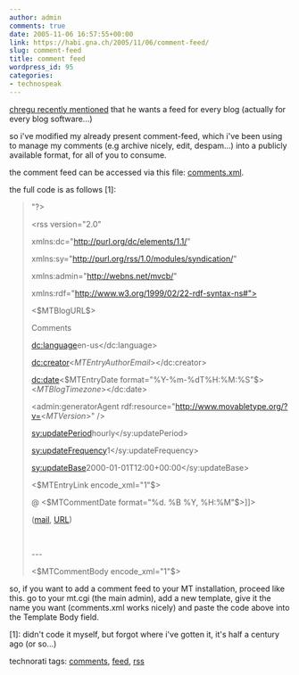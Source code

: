 ```yaml
---
author: admin
comments: true
date: 2005-11-06 16:57:55+00:00
link: https://habi.gna.ch/2005/11/06/comment-feed/
slug: comment-feed
title: comment feed
wordpress_id: 95
categories:
- technospeak
---
```



[chregu recently mentioned](http://blog.bitflux.ch/archive/2005/11/04/more-latest-comments-feeds.html) that he wants a feed for every blog (actually for every blog software...)
  
so i've modified my already present comment-feed, which i've been using to manage my comments (e.g archive nicely, edit, despam...) into a publicly available format, for all of you to consume.
  
the comment feed can be accessed via this file: [comments.xml](https://habi.gna.ch/blog/comments.xml). 
  
the full code is as follows [1]:





<blockquote><?xml version="1.0" encoding="<$MTPublishCharset$>"?>
  
<rss version="2.0" 
  
xmlns:dc="http://purl.org/dc/elements/1.1/"
  
xmlns:sy="http://purl.org/rss/1.0/modules/syndication/"
  
xmlns:admin="http://webns.net/mvcb/"
  
xmlns:rdf="http://www.w3.org/1999/02/22-rdf-syntax-ns#">
  
<channel>
  
<title><$MTBlogName remove_html="1" encode_xml="1"$> Comments</title>
  
<link><$MTBlogURL$></link>
  
<description>Comments</description>
  
<dc:language>en-us</dc:language>
  
<dc:creator><MTEntries lastn="1"><$MTEntryAuthorEmail$></MTEntries></dc:creator>
  
<dc:date><MTEntries lastn="1"><$MTEntryDate format="%Y-%m-%dT%H:%M:%S"$><$MTBlogTimezone$></MTEntries></dc:date>
  
<admin:generatorAgent rdf:resource="http://www.movabletype.org/?v=<$MTVersion$>" />
  
<sy:updatePeriod>hourly</sy:updatePeriod>
  
<sy:updateFrequency>1</sy:updateFrequency>
  
<sy:updateBase>2000-01-01T12:00+00:00</sy:updateBase>

> 
> 
<MTComments lastn="15" sort_order="descend"><MTCommentEntry>
  
<item>
  
<title><$MTCommentAuthor encode_xml="1"$> on '<$MTEntryTitle encode_xml="1"$>'</title>
  
<link><$MTEntryLink encode_xml="1"$></link>
  
<description>

> 
> 
<![CDATA[
  
<$MTCommentAuthor$> @ <$MTCommentDate format="%d. %B %Y, %H:%M"$>]]><br />
  
(<a href="mailto:<$MTCommentEmail$>">mail</a>, <a href="<$MTCommentURL$>">URL</a>)
  
<br />
  
---<br />
  
<$MTCommentBody encode_xml="1"$>
  
</description>
  
</item>
  
</MTCommentEntry></MTComments>
  
</channel>
  
</rss></blockquote>





so, if you want to add a comment feed to your MT installation, proceed like this. go to your mt.cgi (the main admin), add a new template, give it the name you want (comments.xml works nicely) and paste the code above into the Template Body field.



[1]: didn't code it myself, but forgot where i've gotten it, it's half a century ago (or so...)






technorati tags: [comments](http://www.technorati.com/tag/comments), [feed](http://www.technorati.com/tag/feed), [rss](http://www.technorati.com/tag/rss)
